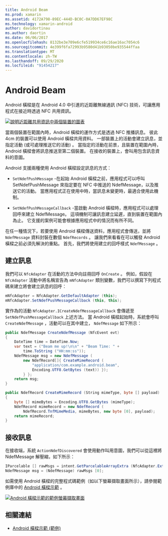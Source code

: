 ```yaml
---
title: Android Beam
ms.prod: xamarin
ms.assetid: 4172A798-89EC-444D-BC0C-0A7DD67EF98C
ms.technology: xamarin-android
author: davidortinau
ms.author: daortin
ms.date: 06/06/2017
ms.openlocfilehash: 8132be3e709e6cfe519934ce6c16ae16ac7054c6
ms.sourcegitcommit: 4e399f6fa72993b9580d41b93050be935544ffaa
ms.translationtype: MT
ms.contentlocale: zh-TW
ms.lasthandoff: 09/29/2020
ms.locfileid: "91454217"
---
```

# <a name="android-beam"></a>Android Beam

Android 橫樑是在 Android 4.0 中引進的近距離無線通訊 (NFC) 技術，可讓應用程式在接近時透過 NFC 共用資訊。

[![說明近距離共用資訊中兩個裝置的圖表](android-beam-images/androidbeam.png)](android-beam-images/androidbeam.png#lightbox)

當兩個裝置在範圍內時，Android 橫樑的運作方式是透過 NFC 推播訊息。 彼此4cm 的裝置可以使用 Android 橫樑共用資料。 一部裝置上的活動會建立訊息，並指定活動 (或可處理推送它的活動) 。 當指定的活動在前景，且裝置在範圍內時，Android 橫樑會將訊息推送至第二個裝置。 在接收的裝置上，會叫用包含訊息資料的意圖。

Android 支援兩種使用 Android 橫樑設定訊息的方式：

- `SetNdefPushMessage` -在起始 Android 橫樑之前，應用程式可以呼叫 SetNdefPushMessage 來指定要在 NFC 中推送的 NdefMessage，以及推送它的活動。 當應用程式正在使用中時，當訊息未變更時，最適合使用此機制。

- `SetNdefPushMessageCallback` -當啟動 Android 橫樑時，應用程式可以處理回呼來建立 NdefMessage。 這項機制可讓訊息建立延遲，直到裝置在範圍內為止。 它支援的案例可能會根據應用程式中的情況而有所不同。

在任一種情況下，若要使用 Android 橫樑傳送資料，應用程式會傳送，並將 `NdefMessage` 資料封裝在數個 `NdefRecords` 。 讓我們來看看在可以觸發 Android 橫樑之前必須先解決的重點。 首先，我們將使用建立的回呼樣式 `NdefMessage` 。

## <a name="creating-a-message"></a>建立訊息

我們可以 `NfcAdapter` 在活動的方法中向註冊回呼 `OnCreate` 。 例如，假設在 `NfcAdapter` 活動中將名稱宣告為 `mNfcAdapter` 類別變數，我們可以撰寫下列程式碼來建立將會建立訊息的回呼：

```csharp
mNfcAdapter = NfcAdapter.GetDefaultAdapter (this);
mNfcAdapter.SetNdefPushMessageCallback (this, this);
```

實作為的活動 `NfcAdapter.ICreateNdefMessageCallback` 會傳遞至 `SetNdefPushMessageCallback` 上述方法。 當 Android 橫樑起始時，系統會呼叫 `CreateNdefMessage` ，活動可以在其中建立， `NdefMessage` 如下所示：

```csharp
public NdefMessage CreateNdefMessage (NfcEvent evt)
{
    DateTime time = DateTime.Now;
    var text = ("Beam me up!\n\n" + "Beam Time: " +
        time.ToString ("HH:mm:ss"));
    NdefMessage msg = new NdefMessage (
        new NdefRecord[]{ CreateMimeRecord (
            "application/com.example.android.beam",
            Encoding.UTF8.GetBytes (text)) });
        } };
    return msg;
}

public NdefRecord CreateMimeRecord (String mimeType, byte [] payload)
{
    byte [] mimeBytes = Encoding.UTF8.GetBytes (mimeType);
    NdefRecord mimeRecord = new NdefRecord (
        NdefRecord.TnfMimeMedia, mimeBytes, new byte [0], payload);
    return mimeRecord;
}
```

## <a name="receiving-a-message"></a>接收訊息

在接收端，系統 `ActionNdefDiscovered` 會使用動作叫用意圖，我們可以從這裡將 NdefMessage 解壓縮，如下所示：

```csharp
IParcelable [] rawMsgs = intent.GetParcelableArrayExtra (NfcAdapter.ExtraNdefMessages);
NdefMessage msg = (NdefMessage) rawMsgs [0];
```

如需使用 Android 橫樑的完整程式碼範例（如以下螢幕擷取畫面所示），請參閱範例庫中的 [Android 橫樑示範](/samples/xamarin/monodroid-samples/androidbeamdemo) 。

[![Android 橫樑示範的範例螢幕擷取畫面](android-beam-images/24.png)](android-beam-images/24.png#lightbox)

## <a name="related-links"></a>相關連結

- [Android 橫樑示範 (範例) ](/samples/xamarin/monodroid-samples/androidbeamdemo)